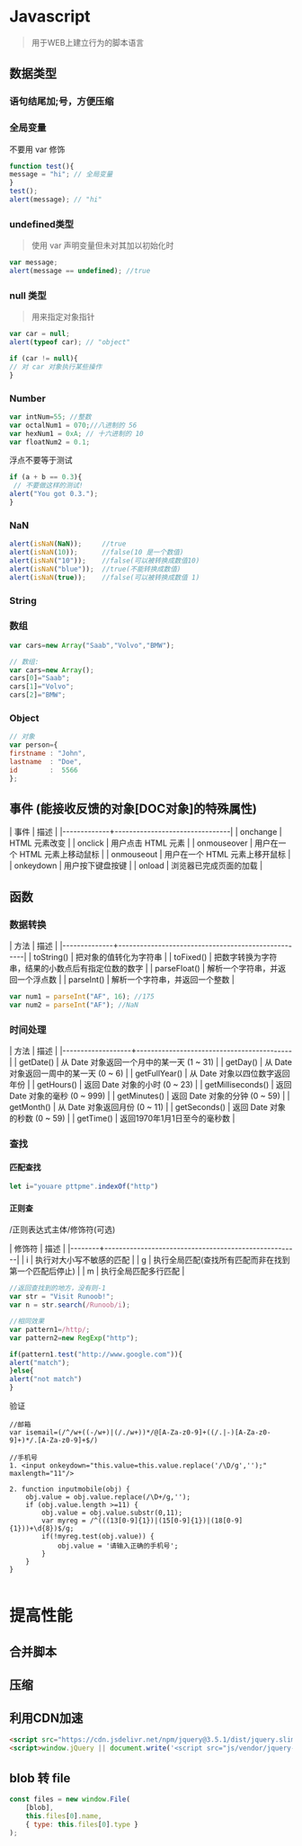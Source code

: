 # Javascript
> 用于WEB上建立行为的脚本语言

## 数据类型 ##

### 语句结尾加;号，方便压缩 ###

### 全局变量 ###

不要用 var 修饰

``` js
function test(){
message = "hi"; // 全局变量
}
test();
alert(message); // "hi"

```

### undefined类型 ###

>使用 var 声明变量但未对其加以初始化时
```js
var message;
alert(message == undefined); //true
```

### null 类型 ###

> 用来指定对象指针

```js
var car = null;
alert(typeof car); // "object"

if (car != null){
// 对 car 对象执行某些操作
}
```

### Number ###

```js
var intNum=55; //整数
var octalNum1 = 070;//八进制的 56
var hexNum1 = 0xA; // 十六进制的 10
var floatNum2 = 0.1;

```

浮点不要等于测试
``` js
if (a + b == 0.3){
 // 不要做这样的测试!
alert("You got 0.3.");
}
```

### NaN ###

``` js
alert(isNaN(NaN));     //true
alert(isNaN(10));      //false(10 是一个数值)
alert(isNaN("10"));    //false(可以被转换成数值10)
alert(isNaN("blue"));  //true(不能转换成数值)
alert(isNaN(true));    //false(可以被转换成数值 1)
```






### String ###

### 数组 ###

``` js
var cars=new Array("Saab","Volvo","BMW");

// 数组:
var cars=new Array();
cars[0]="Saab";
cars[1]="Volvo";
cars[2]="BMW";
``` 

### Object ###

``` js
// 对象
var person={
firstname : "John",
lastname  : "Doe",
id        :  5566
};

``` 
## 事件 (能接收反馈的对象[DOC对象]的特殊属性)

| 事件        | 描述                           |
|-------------+--------------------------------|
| onchange    | HTML 元素改变                  |
| onclick     | 用户点击 HTML 元素             |
| onmouseover | 用户在一个 HTML 元素上移动鼠标 |
| onmouseout  | 用户在一个 HTML 元素上移开鼠标 |
| onkeydown   | 用户按下键盘按键               |
| onload      | 浏览器已完成页面的加载         |

## 函数
### 数据转换
| 方法         | 描述                                               |
|--------------+----------------------------------------------------|
| toString()   | 把对象的值转化为字符串                             |
| toFixed()    | 把数字转换为字符串，结果的小数点后有指定位数的数字 |
| parseFloat() | 解析一个字符串，并返回一个浮点数                   |
| parseInt()   | 解析一个字符串，并返回一个整数                     |
	
``` js
var num1 = parseInt("AF", 16); //175
var num2 = parseInt("AF"); //NaN
```
### 时间处理
| 方法              | 描述                                      |
|-------------------+-------------------------------------------|
| getDate()         | 从 Date 对象返回一个月中的某一天 (1 ~ 31) |
| getDay()          | 从 Date 对象返回一周中的某一天 (0 ~ 6)    |
| getFullYear()     | 从 Date 对象以四位数字返回年份            |
| getHours()        | 返回 Date 对象的小时 (0 ~ 23)             |
| getMilliseconds() | 返回 Date 对象的毫秒 (0 ~ 999)            |
| getMinutes()      | 返回 Date 对象的分钟 (0 ~ 59)             |
| getMonth()        | 从 Date 对象返回月份 (0 ~ 11)             |
| getSeconds()      | 返回 Date 对象的秒数 (0 ~ 59)             |
| getTime()         | 返回1970年1月1日至今的毫秒数              |

### 查找
#### 匹配查找
```js
let i="youare pttpme".indexOf("http")
```
#### 正则查
/正则表达式主体/修饰符(可选)


| 修饰符 | 描述                                                 |
|--------+------------------------------------------------------|
| i      | 执行对大小写不敏感的匹配                             |
| g      | 执行全局匹配(查找所有匹配而非在找到第一个匹配后停止) |
| m      | 执行全局匹配多行匹配                                 |

``` js
//返回查找到的地方，没有则-1
var str = "Visit Runoob!"; 
var n = str.search(/Runoob/i);

```

``` js
//相同效果
var pattern1=/http/;
var pattern2=new RegExp("http");

if(pattern1.test("http://www.google.com")){
alert("match");
}else{
alert("not match")
}
```

 验证
``` 
//邮箱
var isemail=(/^/w+((-/w+)|(/./w+))*/@[A-Za-z0-9]+((/.|-)[A-Za-z0-9]+)*/.[A-Za-z0-9]+$/)

//手机号
1. <input onkeydown="this.value=this.value.replace('/\D/g','');" maxlength="11"/>

2. function inputmobile(obj) {
    obj.value = obj.value.replace(/\D+/g,'');
    if (obj.value.length >=11) { 
        obj.value = obj.value.substr(0,11);
        var myreg = /^(((13[0-9]{1})|(15[0-9]{1})|(18[0-9]{1}))+\d{8})$/g; 
        if(!myreg.test(obj.value)) {
            obj.value = '请输入正确的手机号';
        }  
    }
}


```


# 提高性能
## 合并脚本
## 压缩
## 利用CDN加速

``` html
<script src="https://cdn.jsdelivr.net/npm/jquery@3.5.1/dist/jquery.slim.min.js"></script>
<script>window.jQuery || document.write('<script src="js/vendor/jquery-1.10.2.min.js"></script>')</script>
```
## blob 转 file

```js
const files = new window.File(
    [blob],
    this.files[0].name,
    { type: this.files[0].type }
);
```


